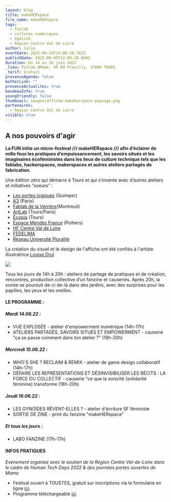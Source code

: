 ```yaml
---
layout: blog
title: makeHERspace
file_name: makeHERspace
tags:
  - funlab
  - cultures numériques
  - égalité
  - Région Centre Val de Loire
author: Julie
eventDate: 2022-06-14T14:00:20.762Z
publishDate: 2022-06-09T12:09:20.804Z
duration: Du 14 au 16 juin 2022
_lieu: Funlab @Mame, 49 Bd Preuilly, 37000 TOURS
_tarif: Gratuit
presenceAgenda: false
motherLink: ""
presenceActualites: true
bandeauInfo: true
youngFriendly: false
thumbnail: images/affiche-makeherspace-paysage.png
partenaires:
  - Region Centre Val de Loire
visible: true
---
```

## A nos pouvoirs d'agir

**La FUN initie un micro-festival /// makeHERspace /// afin d’éclairer de mille feux les pratiques d’empuissancement, les savoirs situés et les imaginaires écoféministes dans les lieux de culture technique tels que les fablabs, hackerspaces, makerspaces et autres ateliers partagés de fabrication.**

Une édition zéro qui démarre à Tours et qui s’invente avec d’autres ateliers et initiatives “soeurs” :

* [Les portes logiques](https://lesporteslogiques.net/) (Quimper)
* [A3](https://www.instagram.com/a3_collectif/) (Paris)
* [Fablab de la Verrière](http://fablab-laverriere.org/)(Montreuil)
* [ArtLab](https://www.facebook.com/artlabparis93/) (Tours/Paris)
* [Écopia](https://www.ecopia.fr/) (Tours)
* [Espace Mendès France](https://emf.fr/) (Poitiers)
* [HF Centre Val de Loire](https://hf-cvl.org/)
* [FEDELIMA](https://www.fedelima.org/)
* [Réseau Université Pluralité](https://www.plurality-university.org/fr) 

La création du visuel et le design de l'affiche ont été confiés
à l'artiste illustratrice [Louise Drul](https://louisedrulhe.fr/internet-atlas/).

![](images/affiche-makeherspace-final-couleur.png)

Tous les jours de 14h à 20h : ateliers de partage de pratiques et de création, rencontres, production collective d’un fanzine et causeries.
Après 20h, la soirée se poursuit de-ci de-là dans des jardins, avec des surprises pour les papilles, les yeux et les oreilles.

#### LE PROGRAMME :

##### Mardi 14.06.22 :

* VUE EXPLOSÉE - atelier d'empowerment numérique (14h-17h)
* ATELIERS PARTAGÉS, SAVOIRS SITUÉS ET EMPOWERMENT - causerie "ça se passe comment dans ton atelier ?" (18h-20h)

##### Mercredi 15.06.22 :

* WHO'S SHE ? RECLAIM & REMIX - atelier de game design collaboratif (14h-17h)
* DÉFAIRE LES REPRÉSENTATIONS ET DÉSINVISIBILISER LES RÉCITS : LA FORCE DU COLLECTIF - causerie "ce que la sororité (solidarité féminine) transforme (18h-20h)

##### Jeudi 16.06.22 :

* LES GYNOÏDES RÊVENT-ELLES ? - atelier d'écriture SF féministe
* SORTIE DE ZINE - print du fanzine "makeHERspace"

##### Et tous les jours :

* LABO FANZINE (17h-17h)

#### INFOS PRATIQUES

*Evènement organisé avec le soutien de la Région Centre Val-de-Loire
dans le cadre de Human Tech Days 2022 & des journées portes ouvertes de Mame*

* Festival ouvert à TOUSTES, gratuit sur inscriptions via le formulaire en ligne [ici](https://framaforms.org/makeherspace-141516-juin-2022-au-funlab-a-tours-1654076994).
* Programme téléchargeable [ici](https://cloud.lafun.fr/apps/files/?dir=/La%20FUN/ACTIVIT%C3%89S/PROJETS/PROJETS%202022/HTD%20LA%20FUN/MAKEherSPACE&fileid=163945)